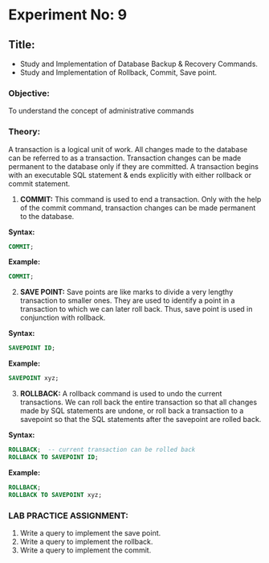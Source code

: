 # Experiment No: 9
## Title: 
- Study and Implementation of Database Backup & Recovery Commands.
- Study and Implementation of Rollback, Commit, Save point.

### Objective:
To understand the concept of administrative commands

### Theory:

A transaction is a logical unit of work. All changes made to the database can be referred to as a transaction. Transaction changes can be made permanent to the database only if they are committed. A transaction begins with an executable SQL statement & ends explicitly with either rollback or commit statement.

1. **COMMIT:**
This command is used to end a transaction. Only with the help of the commit command, transaction changes can be made permanent to the database.

**Syntax:**
```sql
COMMIT;
```

**Example:**
```sql
COMMIT;
```

2. **SAVE POINT:**
Save points are like marks to divide a very lengthy transaction to smaller ones. They are used to identify a point in a transaction to which we can later roll back. Thus, save point is used in conjunction with rollback.

**Syntax:**
```sql
SAVEPOINT ID;
```

**Example:**
```sql
SAVEPOINT xyz;
```

3. **ROLLBACK:**
A rollback command is used to undo the current transactions. We can roll back the entire transaction so that all changes made by SQL statements are undone, or roll back a transaction to a savepoint so that the SQL statements after the savepoint are rolled back.

**Syntax:**
```sql
ROLLBACK;  -- current transaction can be rolled back
ROLLBACK TO SAVEPOINT ID;
```

**Example:**
```sql
ROLLBACK;
ROLLBACK TO SAVEPOINT xyz;
```

### LAB PRACTICE ASSIGNMENT:
1. Write a query to implement the save point.
2. Write a query to implement the rollback.
3. Write a query to implement the commit.

